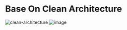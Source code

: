 # Base On Clean Architecture

![clean-architecture](https://itlifelang.github.io/2020/07/16/clean-architecture/clean-architecture.png)
![image](https://github.com/ngtrgiabao/ChatApp/assets/95952006/4e3839ca-76f2-47a3-9cdf-9b82fbdf3ed4)

